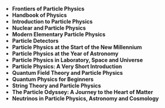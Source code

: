 <ul>
 <li><b><a target="_blank" href="https://github.com/manjunath5496/Particle-Physics-Books/blob/master/pph(1).pdf" style="text-decoration:none;">Frontiers of Particle Physics</a></b></li>
  
<li><b><a target="_blank" href="https://github.com/manjunath5496/Particle-Physics-Books/blob/master/pph(2).pdf" style="text-decoration:none;">Handbook of Physics</a></b></li>  
  
<li><b><a target="_blank" href="https://github.com/manjunath5496/Particle-Physics-Books/blob/master/pph(3).pdf" style="text-decoration:none;">Introduction to Particle Physics</a></b></li>

 
<li><b><a target="_blank" href="https://github.com/manjunath5496/Particle-Physics-Books/blob/master/pph(4).pdf" style="text-decoration:none;">Nuclear and Particle Physics</a></b></li>
                               
  <li><b><a target="_blank" href="https://github.com/manjunath5496/Particle-Physics-Books/blob/master/pph(5).pdf" style="text-decoration:none;">Modern Elementary Particle Physics </a></b></li>   

 <li><b><a target="_blank" href="https://github.com/manjunath5496/Particle-Physics-Books/blob/master/pph(6).pdf" style="text-decoration:none;"> Particle Detectors</a></b></li>
                <li><b><a target="_blank" href="https://github.com/manjunath5496/Particle-Physics-Books/blob/master/pph(7).pdf" style="text-decoration:none;">Particle Physics at the Start of the New Millennium</a></b></li>  
         <li><b><a target="_blank" href="https://github.com/manjunath5496/Particle-Physics-Books/blob/master/pph(8).pdf" style="text-decoration:none;">Particle Physics at the Year of Astronomy</a></b></li>                 
  <li><b><a target="_blank" href="https://github.com/manjunath5496/Particle-Physics-Books/blob/master/pph(9).pdf" style="text-decoration:none;">Particle Physics in Laboratory, Space and Universe</a></b></li>   

 <li><b><a target="_blank" href="https://github.com/manjunath5496/Particle-Physics-Books/blob/master/pph(10).pdf" style="text-decoration:none;">Particle Physics: A Very Short Introduction</a></b></li>
                <li><b><a target="_blank" href="https://github.com/manjunath5496/Particle-Physics-Books/blob/master/pph(11).pdf" style="text-decoration:none;">Quantum Field Theory and Particle Physics</a></b></li>  
         <li><b><a target="_blank" href="https://github.com/manjunath5496/Particle-Physics-Books/blob/master/pph(12).pdf" style="text-decoration:none;">Quantum Physics for Beginners</a></b></li>
 
  <li><b><a target="_blank" href="https://github.com/manjunath5496/Particle-Physics-Books/blob/master/pph(13).pdf" style="text-decoration:none;">String Theory and Particle Physics</a></b></li>
                <li><b><a target="_blank" href="https://github.com/manjunath5496/Particle-Physics-Books/blob/master/pph(14).pdf" style="text-decoration:none;">The Particle Odyssey: A Journey to the Heart of Matter </a></b></li>  
         <li><b><a target="_blank" href="https://github.com/manjunath5496/Particle-Physics-Books/blob/master/pph(15).pdf" style="text-decoration:none;">Neutrinos in Particle Physics, Astronomy and Cosmology</a></b></li>
 
 
 

</ul>

